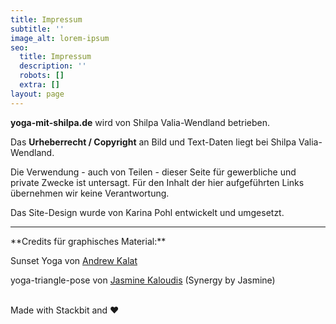 ```yaml
---
title: Impressum
subtitle: ''
image_alt: lorem-ipsum
seo:
  title: Impressum
  description: ''
  robots: []
  extra: []
layout: page
---
```

**yoga-mit-shilpa.de** wird von Shilpa Valia-Wendland betrieben.

Das **Urheberrecht / Copyright** an Bild und Text-Daten liegt bei Shilpa Valia-Wendland.

Die Verwendung - auch von Teilen - dieser Seite für gewerbliche und private Zwecke ist untersagt. Für den Inhalt der hier aufgeführten Links übernehmen wir keine Verantwortung.

Das Site-Design wurde von Karina Pohl entwickelt und umgesetzt.   
  
<hr />
**Credits für graphisches Material:**

Sunset Yoga von [Andrew Kalat](https://www.flickr.com/photos/90811165@N00)

yoga-triangle-pose von [Jasmine Kaloudis](https://www.flickr.com/photos/synergybyjasmine/) (Synergy by Jasmine)  
    
    
<br />
Made with Stackbit and ♥
